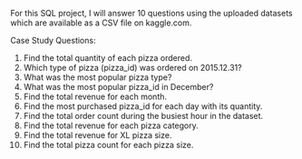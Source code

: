 For this SQL project, I will answer 10 questions using the uploaded datasets which are available as a CSV file on kaggle.com.

Case Study Questions:

1. Find the total quantity of each pizza ordered.
2. Which type of pizza (pizza_id) was ordered on 2015.12.31?
3. What was the most popular pizza type?
4. What was the most popular pizza_id in December?
5. Find the total revenue for each month.
6. Find the most purchased pizza_id for each day with its quantity.
7. Find the total order count during the busiest hour in the dataset.
8. Find the total revenue for each pizza category.
9. Find the total revenue for XL pizza size.
10. Find the total pizza count for each pizza size.

